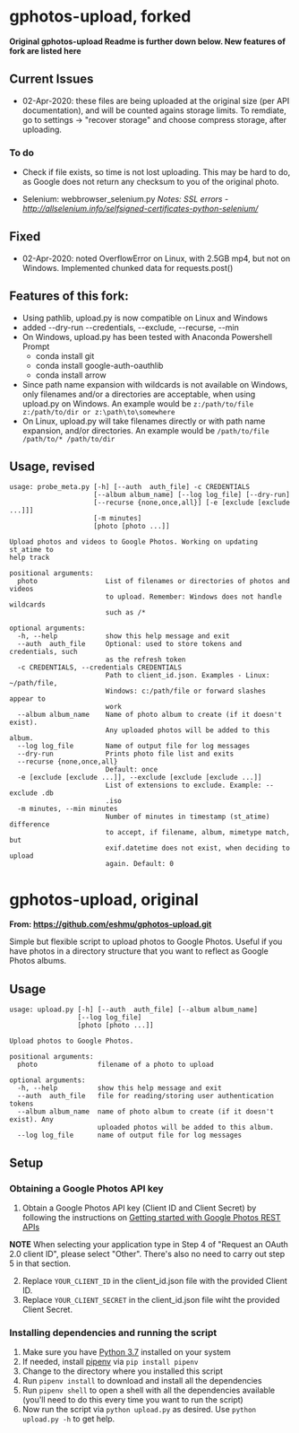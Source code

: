 # gphotos-upload, forked
__Original gphotos-upload Readme is further down below. New features of fork are listed here__

## Current Issues
* 02-Apr-2020: these files are being uploaded at the original size (per API documentation), and
will be counted agains storage limits.  To remdiate, go to settings -> "recover storage" and choose compress storage, after uploading.

### To do

* Check if file exists, so time is not lost uploading. This may be hard to do,
as Google does not return any checksum to you of the original photo.

* Selenium: webbrowser_selenium.py *Notes: SSL errors - http://allselenium.info/selfsigned-certificates-python-selenium/*

## Fixed
* 02-Apr-2020: noted OverflowError on Linux, with 2.5GB mp4, but not on Windows.
Implemented chunked data for requests.post()

## Features of this fork:
* Using pathlib, upload.py is now compatible on Linux and Windows
* added --dry-run --credentials, --exclude, --recurse, --min
* On Windows, upload.py has been tested with Anaconda Powershell Prompt
    * conda install git
    * conda install google-auth-oauthlib
    * conda install arrow
* Since path name expansion with wildcards is not available on Windows,
only filenames and/or a directories are acceptable, when using upload.py
on Windows.  An example would be `z:/path/to/file z:/path/to/dir or z:\path\to\somewhere`
* On Linux, upload.py will take filenames directly or with path name expansion, and/or directories.
An example would be `/path/to/file /path/to/* /path/to/dir`

## Usage, revised

```
usage: probe_meta.py [-h] [--auth  auth_file] -c CREDENTIALS
                     [--album album_name] [--log log_file] [--dry-run]
                     [--recurse {none,once,all}] [-e [exclude [exclude ...]]]
                     [-m minutes]
                     [photo [photo ...]]

Upload photos and videos to Google Photos. Working on updating st_atime to
help track

positional arguments:
  photo                 List of filenames or directories of photos and videos
                        to upload. Remember: Windows does not handle wildcards
                        such as /*

optional arguments:
  -h, --help            show this help message and exit
  --auth  auth_file     Optional: used to store tokens and credentials, such
                        as the refresh token
  -c CREDENTIALS, --credentials CREDENTIALS
                        Path to client_id.json. Examples - Linux: ~/path/file,
                        Windows: c:/path/file or forward slashes appear to
                        work
  --album album_name    Name of photo album to create (if it doesn't exist).
                        Any uploaded photos will be added to this album.
  --log log_file        Name of output file for log messages
  --dry-run             Prints photo file list and exits
  --recurse {none,once,all}
                        Default: once
  -e [exclude [exclude ...]], --exclude [exclude [exclude ...]]
                        List of extensions to exclude. Example: --exclude .db
                        .iso
  -m minutes, --min minutes
                        Number of minutes in timestamp (st_atime) difference
                        to accept, if filename, album, mimetype match, but
                        exif.datetime does not exist, when deciding to upload
                        again. Default: 0
```

# gphotos-upload, original
__From: https://github.com/eshmu/gphotos-upload.git__

Simple but flexible script to upload photos to Google Photos. Useful if you have photos in a directory structure that you want to reflect as Google Photos albums.

## Usage 

```
usage: upload.py [-h] [--auth  auth_file] [--album album_name]
                 [--log log_file]
                 [photo [photo ...]]

Upload photos to Google Photos.

positional arguments:
  photo               filename of a photo to upload

optional arguments:
  -h, --help          show this help message and exit
  --auth  auth_file   file for reading/storing user authentication tokens
  --album album_name  name of photo album to create (if it doesn't exist). Any
                      uploaded photos will be added to this album.
  --log log_file      name of output file for log messages
```


## Setup

### Obtaining a Google Photos API key

1. Obtain a Google Photos API key (Client ID and Client Secret) by following the instructions on [Getting started with Google Photos REST APIs](https://developers.google.com/photos/library/guides/get-started)

**NOTE** When selecting your application type in Step 4 of "Request an OAuth 2.0 client ID", please select "Other". There's also no need to carry out step 5 in that section.

2. Replace `YOUR_CLIENT_ID` in the client_id.json file with the provided Client ID. 
3. Replace `YOUR_CLIENT_SECRET` in the client_id.json file wiht the provided Client Secret.

### Installing dependencies and running the script

1. Make sure you have [Python 3.7](https://www.python.org/downloads/) installed on your system
2. If needed, install [pipenv](https://pypi.org/project/pipenv/) via `pip install pipenv`
3. Change to the directory where you installed this script
4. Run `pipenv install` to download and install all the dependencies
5. Run `pipenv shell` to open a shell with all the dependencies available (you'll need to do this every time you want to run the script)
6. Now run the script via `python upload.py` as desired. Use `python upload.py -h` to get help.

 
